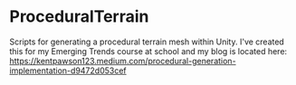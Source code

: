 # ProceduralTerrain
Scripts for generating a procedural terrain mesh within Unity. I've created this for my Emerging Trends course at school and my blog is located here: https://kentpawson123.medium.com/procedural-generation-implementation-d9472d053cef
